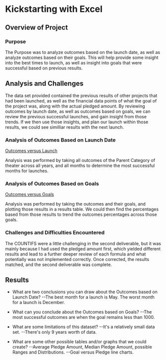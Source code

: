 # Kickstarting with Excel

## Overview of Project

### Purpose

The Purpose was to analyze outcomes based on the launch date, as well as analyze outcomes based on their goals. This will help provide some insight into the best times to launch, as well as insight into goals that were successful based on previous results.

## Analysis and Challenges

The data set provided contained the previous results of other projects that had been launched, as well as the financial data points of what the goal of the project was, along with the actual pledged amount. By reviewing outcomes by launch date, as well as outcomes based on goals, we can review the previous successful launches, and gain insight from those trends. If we then use those insights, and plan our launch within those results, we could see similliar results with the next launch.

### Analysis of Outcomes Based on Launch Date

[Outcomes versus Launch](./resources/Theater_Outcomes_vs_Launch.png)

Analysis was performed by taking all outcomes of the Parent Category of theater across all years, and all months to determine the most successful months for launches.

### Analysis of Outcomes Based on Goals

[Outcomes versus Goals](./resources/Outcomes_vs_Goals.png)

Analysis was performed by taking the outcomes and their goals, and plotting those results in a results table. We could then find the percentages based from those results to trend the outcomes percentages across those goals.

### Challenges and Difficulties Encountered

The COUNTIFS were a little challenging in the second deliverable, but it was mainly because I had used the pledged amount first, which yielded different results and lead to a further deeper review of each formula and what potentially was not implemented correctly. Once corrected, the results matched, and the second deliverable was complete.

## Results

- What are two conclusions you can draw about the Outcomes based on Launch Date?
--The best month for a launch is May. The worst month for a launch is December.

- What can you conclude about the Outcomes based on Goals?
--The most successful outcomes are when the goal remains less than 1000.

- What are some limitations of this dataset?
--It's a relatively small data set.
--There's only 9 years worth of data.

- What are some other possible tables and/or graphs that we could create?
--Average Pledge Amount, Median Pledge Amount, possible Ranges and Distributions.
--Goal versus Pledge line charts.
